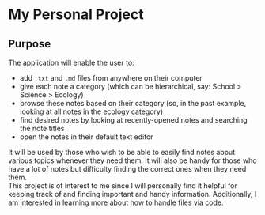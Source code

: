 # My Personal Project

## Purpose

The application will enable the user to:
- add `.txt` and `.md` files from anywhere on their computer  
- give each note a category (which can be hierarchical, say: School > Science > Ecology)  
- browse these notes based on their category (so, in the past example, looking at all notes in the ecology category)  
- find desired notes by looking at recently-opened notes and searching the note titles  
- open the notes in their default text editor  

It will be used by those who wish to be able to easily find notes about various topics whenever they need them. It will also be handy for those who have a lot of notes but difficulty finding the correct ones when they need them.  
This project is of interest to me since I will personally find it helpful for keeping track of and finding important and handy information. Additionally, I am interested in learning more about how to handle files via code.  